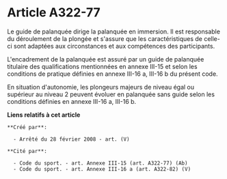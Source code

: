 # Article A322-77

Le guide de palanquée dirige la palanquée en immersion. Il est responsable du déroulement de la plongée et s'assure que les
caractéristiques de celle-ci sont adaptées aux circonstances et aux compétences des participants.

L'encadrement de la palanquée est assuré par un guide de palanquée titulaire des qualifications mentionnées en annexe III-15
et selon les conditions de pratique définies en annexe III-16 a, III-16 b du présent code. 

En situation d'autonomie, les plongeurs majeurs de niveau égal ou supérieur au niveau 2 peuvent évoluer en palanquée sans
guide selon les conditions définies en annexe III-16 a, III-16 b.

**Liens relatifs à cet article**

	**Créé par**:

	  - Arrêté du 28 février 2008 - art. (V)

	**Cité par**:

	  - Code du sport. - art. Annexe III-15 (art. A322-77) (Ab)
	  - Code du sport. - art. Annexe III-16 a (art. A322-82) (V)

